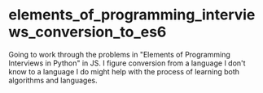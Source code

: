 # elements_of_programming_interviews_conversion_to_es6
Going to work through the problems in "Elements of Programming Interviews in Python" in JS. I figure conversion from a language I don't know to a language I do might help with the process of learning both algorithms and languages. 
